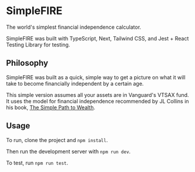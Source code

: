 # SimpleFIRE

The world's simplest financial independence calculator.

SimpleFIRE was built with TypeScript, Next, Tailwind CSS, and Jest + React Testing Library for testing.

## Philosophy

SimpleFIRE was built as a quick, simple way to get a picture on what it will take to become financially independent by a certain age.

This simple version assumes all your assets are in Vanguard's VTSAX fund. It uses the model for financial independence recommended by JL Collins in his book, [The Simple Path to Wealth](https://www.amazon.com/Simple-Path-Wealth-financial-independence/dp/1533667926).

## Usage

To run, clone the project and `npm install`.

Then run the development server with `npm run dev`.

To test, run `npm run test`.
